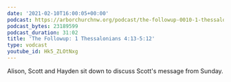 ```yaml
---
date: '2021-02-10T16:00:05+00:00'
podcast: https://arborchurchnw.org/podcast/the-followup-0010-1-thessalonians-4-13-5-12.m4a
podcast_bytes: 23189599
podcast_duration: 31:02
title: 'The Followup: 1 Thessalonians 4:13-5:12'
type: vodcast
youtube_id: Hk5_ZLOtNxg
---
```


Alison, Scott and Hayden sit down to discuss Scott's message from Sunday.